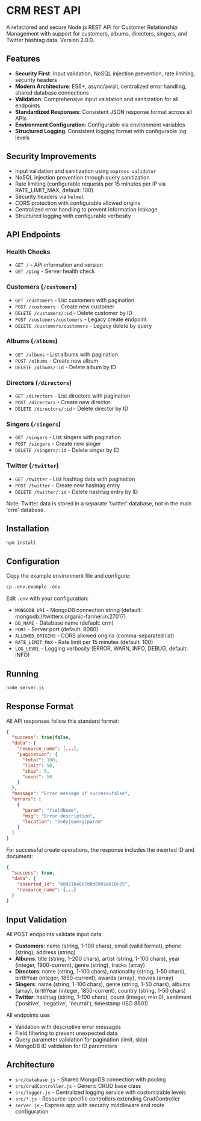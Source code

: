 # CRM REST API

A refactored and secure Node.js REST API for Customer Relationship Management with support for customers, albums, directors, singers, and Twitter hashtag data. Version 2.0.0.

## Features

- **Security First**: Input validation, NoSQL injection prevention, rate limiting, security headers
- **Modern Architecture**: ES6+, async/await, centralized error handling, shared database connections
- **Validation**: Comprehensive input validation and sanitization for all endpoints
- **Standardized Responses**: Consistent JSON response format across all APIs
- **Environment Configuration**: Configurable via environment variables
- **Structured Logging**: Consistent logging format with configurable log levels

## Security Improvements

- Input validation and sanitization using `express-validator`
- NoSQL injection prevention through query sanitization
- Rate limiting (configurable requests per 15 minutes per IP via RATE_LIMIT_MAX, default: 100)
- Security headers via `helmet`
- CORS protection with configurable allowed origins
- Centralized error handling to prevent information leakage
- Structured logging with configurable verbosity

## API Endpoints

### Health Checks
- `GET /` - API information and version
- `GET /ping` - Server health check

### Customers (`/customers`)
- `GET /customers` - List customers with pagination
- `POST /customers` - Create new customer
- `DELETE /customers/:id` - Delete customer by ID
- `POST /customers/customers` - Legacy create endpoint
- `DELETE /customers/customers` - Legacy delete by query

### Albums (`/albums`)
- `GET /albums` - List albums with pagination  
- `POST /albums` - Create new album
- `DELETE /albums/:id` - Delete album by ID

### Directors (`/directors`)
- `GET /directors` - List directors with pagination
- `POST /directors` - Create new director  
- `DELETE /directors/:id` - Delete director by ID

### Singers (`/singers`)
- `GET /singers` - List singers with pagination
- `POST /singers` - Create new singer
- `DELETE /singers/:id` - Delete singer by ID

### Twitter (`/twitter`)
- `GET /twitter` - List hashtag data with pagination
- `POST /twitter` - Create new hashtag entry
- `DELETE /twitter/:id` - Delete hashtag entry by ID

Note: Twitter data is stored in a separate 'twitter' database, not in the main 'crm' database.

## Installation

```bash
npm install
```

## Configuration

Copy the example environment file and configure:

```bash
cp .env.example .env
```

Edit `.env` with your configuration:
- `MONGODB_URI` - MongoDB connection string (default: mongodb://twitterx.organic-farmer.in:27017)
- `DB_NAME` - Database name (default: crm)  
- `PORT` - Server port (default: 8080)
- `ALLOWED_ORIGINS` - CORS allowed origins (comma-separated list)
- `RATE_LIMIT_MAX` - Rate limit per 15 minutes (default: 100)
- `LOG_LEVEL` - Logging verbosity (ERROR, WARN, INFO, DEBUG, default: INFO)

## Running

```bash
node server.js
```

## Response Format

All API responses follow this standard format:

```json
{
  "success": true|false,
  "data": {
    "resource_name": [...],
    "pagination": {
      "total": 100,
      "limit": 50, 
      "skip": 0,
      "count": 50
    }
  },
  "message": "Error message if success=false",
  "errors": [
    {
      "param": "fieldName",
      "msg": "Error description",
      "location": "body|query|param"
    }
  ]
}
```

For successful create operations, the response includes the inserted ID and document:

```json
{
  "success": true,
  "data": {
    "inserted_id": "60d21b4667d0d8992e610c85",
    "resource_name": {...}
  }
}
```

## Input Validation

All POST endpoints validate input data:
- **Customers**: name (string, 1-100 chars), email (valid format), phone (string), address (string)
- **Albums**: title (string, 1-200 chars), artist (string, 1-100 chars), year (integer, 1900-current), genre (string), tracks (array)
- **Directors**: name (string, 1-100 chars), nationality (string, 1-50 chars), birthYear (integer, 1850-current), awards (array), movies (array)
- **Singers**: name (string, 1-100 chars), genre (string, 1-50 chars), albums (array), birthYear (integer, 1850-current), country (string, 1-50 chars)
- **Twitter**: hashtag (string, 1-100 chars), count (integer, min 0), sentiment ('positive', 'negative', 'neutral'), timestamp (ISO 8601)

All endpoints use:
- Validation with descriptive error messages
- Field filtering to prevent unexpected data
- Query parameter validation for pagination (limit, skip)
- MongoDB ID validation for ID parameters

## Architecture

- `src/database.js` - Shared MongoDB connection with pooling
- `src/crudController.js` - Generic CRUD base class
- `src/logger.js` - Centralized logging service with customizable levels
- `src/*.js` - Resource-specific controllers extending CrudController
- `server.js` - Express app with security middleware and route configuration
